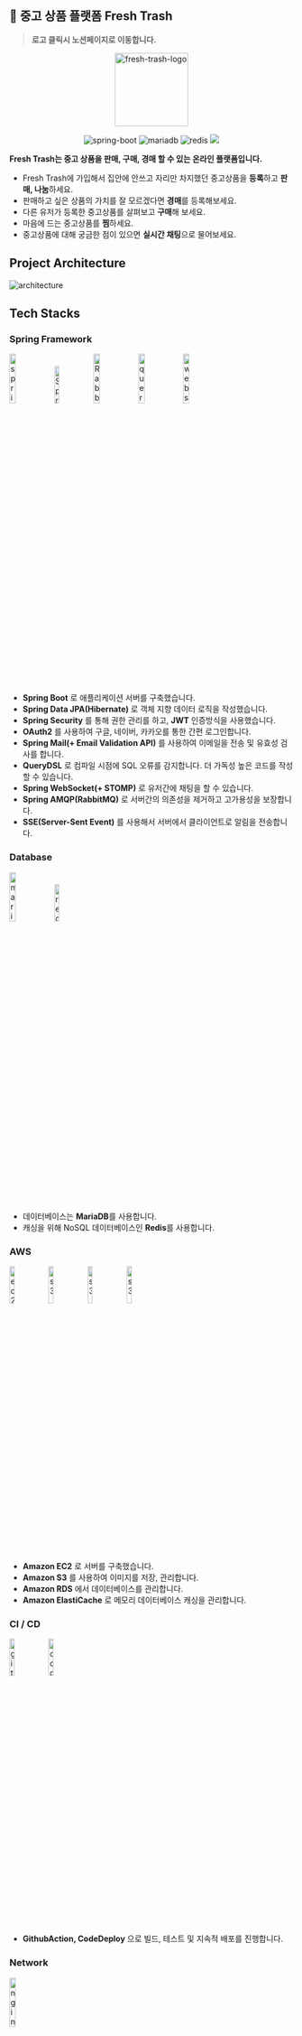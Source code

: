## 🌱 중고 상품 플랫폼 Fresh Trash

> **로고 클릭시 노션페이지로 이동합니다.**

<p align="center">
    <a href="https://www.notion.so/Demo-Fresh-Trash-3cd71413eefe4bc385d13e7b2ea59bd4?pvs=4">
      <img width="130" alt="fresh-trash-logo" src="https://github.com/fresh-trash-project/fresh-trash-backend/assets/82129206/c59a7b43-f772-4898-ab0d-829c358570cf">
    </a>
</p>
<p align="center">
  <img src="https://img.shields.io/badge/spring_boot-v2.7.18-green?logo=springboot"  alt="spring-boot" />
  <img src="https://img.shields.io/badge/mariadb-v10.11.7-blue?logo=mariadb" alt="mariadb"/>
  <img src="https://img.shields.io/badge/redis-v7.2.4-red?logo=redis" alt="redis"/>
  <a href="https://codecov.io/gh/fresh-trash-project/fresh-trash-backend">
    <img src="https://codecov.io/gh/fresh-trash-project/fresh-trash-backend/graph/badge.svg?token=S3H22R68N2"/> 
  </a>
</p>

**Fresh Trash는 중고 상품을 판매, 구매, 경매 할 수 있는 온라인 플랫폼입니다.**

- Fresh Trash에 가입해서 집안에 안쓰고 자리만 차지했던 중고상품을 **등록**하고 **판매, 나눔**하세요.
- 판매하고 싶은 상품의 가치를 잘 모르겠다면 **경매**를 등록해보세요.
- 다른 유저가 등록한 중고상품를 살펴보고 **구매**해 보세요.
- 마음에 드는 중고상품를 **찜**하세요.
- 중고상품에 대해 궁금한 점이 있으면 **실시간 채팅**으로 물어보세요.

## Project Architecture

<p>
   <img src="https://github.com/fresh-trash-project/fresh-trash-backend/assets/82129206/fad841ba-68bf-4567-85eb-401cf138532f" alt="architecture" />
</p>

## Tech Stacks

### Spring Framework

<p>
  <img src="https://user-images.githubusercontent.com/52682603/138834253-9bcd8b12-241f-41b2-85c4-d723a16bdb58.png" alt="spring_boot" width=15%>
  <img src="https://github.com/fresh-trash-project/fresh-trash-backend/assets/82129206/4a5d84ba-d12d-48a5-aec0-36821aca646e" alt="Spring Security" width=13%>
  <img src="https://github.com/fresh-trash-project/fresh-trash-backend/assets/82129206/9c872305-6245-4c10-b71f-925fee6dd83a" alt="RabbitMQ" width=15%>
  <img src="https://user-images.githubusercontent.com/52682603/138834280-73acd37b-97ef-4136-b58e-6138eb4fcc46.png" alt="query_dsl" width=15%>
  <img src="https://github.com/fresh-trash-project/fresh-trash-backend/assets/82129206/e8d1d412-1039-4c39-9e41-12742a9bd080" alt="websocket" width=15%>
</p>

- **Spring Boot** 로 애플리케이션 서버를 구축했습니다.
- **Spring Data JPA(Hibernate)** 로 객체 지향 데이터 로직을 작성했습니다.
- **Spring Security** 를 통해 권한 관리를 하고, **JWT** 인증방식을 사용했습니다.
- **OAuth2** 를 사용하여 구글, 네이버, 카카오를 통한 간편 로그인합니다.
- **Spring Mail(+ Email Validation API)** 를 사용하여 이메일을 전송 및 유효성 검사를 합니다.
- **QueryDSL** 로 컴파일 시점에 SQL 오류를 감지합니다. 더 가독성 높은 코드를 작성할 수 있습니다.
- **Spring WebSocket(+ STOMP)** 로 유저간에 채팅을 할 수 있습니다.
- **Spring AMQP(RabbitMQ)** 로 서버간의 의존성을 제거하고 고가용성을 보장합니다.
- **SSE(Server-Sent Event)** 를 사용해서 서버에서 클라이언트로 알림을 전송합니다.

### Database

<p>
   <img width=15% src="https://github.com/fresh-trash-project/fresh-trash-backend/assets/82129206/a25f6bf9-3ee0-490b-a056-177f2d2674ef" alt="mariadb" />
   <img width=13% src="https://github.com/fresh-trash-project/fresh-trash-backend/assets/82129206/7b72cc13-95d0-453b-b79b-fd5b010f80cd" alt="redis" />
</p>

- 데이터베이스는 **MariaDB**를 사용합니다.
- 캐싱을 위해 NoSQL 데이터베이스인 **Redis**를 사용합니다.

### AWS

<p>
   <img width=13% src="https://github.com/fresh-trash-project/fresh-trash-backend/assets/82129206/c0997875-9fb7-493d-a7d9-c089e011a436" alt="ec2" />
   <img width=13% src="https://github.com/fresh-trash-project/fresh-trash-backend/assets/82129206/ea9f30a4-b460-4d6c-a71b-eb4f1e32ecf1" alt="s3" />
   <img width=13% src="https://github.com/fresh-trash-project/fresh-trash-backend/assets/82129206/b0431ba3-aa03-4ffa-a2c6-d9d6c3c3b949" alt="s3" />
   <img width=13% src="https://github.com/fresh-trash-project/fresh-trash-backend/assets/82129206/a446cf8a-2d93-45f1-a8d3-fdc6a8d7f518" alt="s3" />
</p>

- **Amazon EC2** 로 서버를 구축했습니다.
- **Amazon S3** 를 사용하여 이미지를 저장, 관리합니다.
- **Amazon RDS** 에서 데이터베이스를 관리합니다.
- **Amazon ElastiCache** 로 메모리 데이터베이스 캐싱을 관리합니다.

### CI / CD

<p>
   <img width=13% src="https://github.com/fresh-trash-project/fresh-trash-backend/assets/82129206/9c02bfb1-caf0-44c1-aa74-355a2c0e66e7" alt="github_action" />
   <img width=13% src="https://github.com/fresh-trash-project/fresh-trash-backend/assets/82129206/2fa86757-9c7a-4ab1-90ce-8580bd3a5d9e" alt="code_deploy" />
</p>

- **GithubAction, CodeDeploy** 으로 빌드, 테스트 및 지속적 배포를 진행합니다.

### Network

<p>
   <img width=15% src="https://github.com/fresh-trash-project/fresh-trash-backend/assets/82129206/6f41d019-15e0-419b-adc9-c8ccda0dc82e" alt="nginx" />
</p>

- Nginx를 리버스 프록시로 활용하고 있습니다.

## ERD

<a href="https://www.erdcloud.com/p/t6LvnnESYwAQtyfGX">
   <img src="https://github.com/fresh-trash-project/fresh-trash-backend/assets/61103343/fb44c2b9-8151-4ff5-8648-052e67c2001f" alt="ERD" />
</a>

## 주요 기능

- [X] 로그인
- [X] 회원가입
- [X] 사용자 정보
- [X] 중고상품 조회/등록/수정/삭제
- [X] 알림 기능
- [X] 1:1 채팅 기능
- [X] 경매 조회/등록/삭제
- [X] 경매 입찰/낙찰


